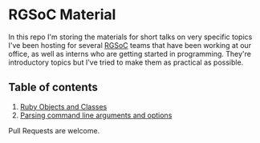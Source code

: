 # RGSoC Material

In this repo I'm storing the materials for short talks on very specific topics I've been hosting for several
[RGSoC](http://railsgirlssummerofcode.org/) teams that have been working at our office, as well as interns who are
getting started in programming. They're introductory topics but I've tried to make them as practical as possible.

## Table of contents

1. [Ruby Objects and Classes](ruby_objects_and_classes.md)
1. [Parsing command line arguments and options](parsing_arguments_and_options.md)

Pull Requests are welcome.
